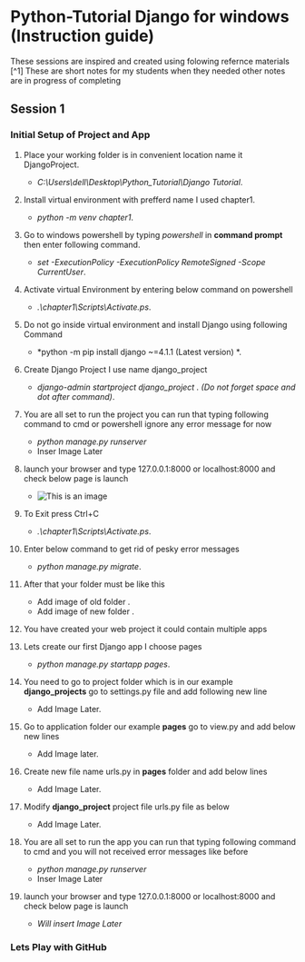# Python-Tutorial Django for windows (Instruction guide)

These sessions are inspired and created using folowing refernce materials [^1]
These are short notes for my students when they needed other notes are in progress of completing   
## Session 1 

### Initial Setup of Project and App

1. Place your working folder is in convenient location name it DjangoProject.
    - *C:\Users\dell\Desktop\Python_Tutorial\Django Tutorial*.

2. Install virtual environment with prefferd name I used chapter1.
    - *python -m venv chapter1*.


3. Go to windows powershell by typing *powershell* in **command prompt** then enter following command.
    - *set -ExecutionPolicy -ExecutionPolicy RemoteSigned -Scope CurrentUser*.


4. Activate virtual Environment by entering below command on powershell
    - *.\chapter1\Scripts\Activate.ps*.


5. Do not go inside virtual environment and install Django using following Command
    - *python -m pip install django ~=4.1.1 (Latest version) *.


6. Create Django Project I use name django_project 
    - *django-admin startproject django_project . (Do not forget space and dot after command)*.


7. You are all set to run the project you can run that typing following command to cmd or powershell ignore any error message for now
    - *python manage.py runserver*
    - Inser Image Later


8. launch your browser and type 127.0.0.1:8000 or localhost:8000 and check below page is launch 
    - ![This is an image](https://myoctocat.com/assets/images/base-octocat.svg)

9. To Exit press Ctrl+C
    - *.\chapter1\Scripts\Activate.ps*.

10. Enter below command to get rid of pesky error messages 
    - *python manage.py migrate*.

11. After that your folder must be like this  
    - Add image of old folder .
    - Add image of new folder .

12. You have created your web project it could contain multiple apps   

13. Lets create our first Django app I choose pages   
    - *python manage.py startapp pages*.

14. You need to go to project folder which is in our example **django_projects** go to settings.py file and add following new line   
    - Add Image Later.

15. Go to application folder our example **pages** go to view.py and add below new lines   
    - Add Image later.

16. Create new file name urls.py in **pages** folder  and add below lines 
    - Add Image Later.

17. Modify **django_project** project file urls.py file as below  
    - Add Image Later.

18. You are all set to run the app you can run that typing following command to cmd and you will not received error messages like before 
    - *python manage.py runserver*
    - Inser Image Later


19. launch your browser and type 127.0.0.1:8000 or localhost:8000 and check below page is launch 
    - *Will insert Image Later*



### Lets Play with GitHub
